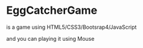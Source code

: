 # EggCatcherGame
is a game using HTML5/CSS3/Bootsrap4/JavaScript

and you can playing it using Mouse
